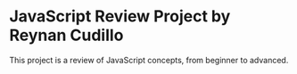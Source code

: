# JavaScript  Review  Project by Reynan Cudillo
This project  is a review of JavaScript  concepts, from beginner to advanced.
